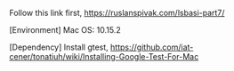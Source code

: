Follow this link first, https://ruslanspivak.com/lsbasi-part7/

[Environment]
	Mac OS: 10.15.2

[Dependency]
	Install gtest, https://github.com/iat-cener/tonatiuh/wiki/Installing-Google-Test-For-Mac
